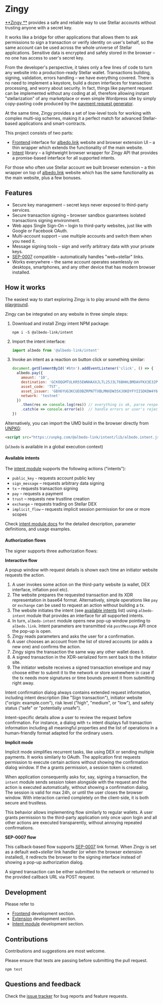 # Zingy 

[**Zingy **](https://albedo.link) provides a safe and reliable way to use
Stellar accounts without trusting anyone with a secret key.

It works like a bridge for other applications that allows them to ask
permissions to sign a transaction or verify identity on user's behalf, so the
same account can be used across the whole universe of Stellar applications.
Sensitive data is encrypted and safely stored in the browser – no one has access
to user's secret key.

From the developer's perspective, it takes only a few lines of code to turn
any website into a production-ready Stellar wallet. Transactions building,
signing, validation, errors handling – we have everything covered. There is no
need to implement a keystore, build a dozen interfaces for transaction
processing, and worry about security. In fact, things like payment request
can be implemented without any coding at all, therefore allowing instant
"stellarization" of any marketplace or even simple Wordpress site by simply
copy-pasting code produced by the 
[payment request generator](https://albedo.link/playground#payment-request).

At the same time, Zingy  provides a set of low-level tools for working with
complex multi-sig schemes, making it a perfect match for advanced Stellar-based
applications and smart-contracts.

This project consists of two parts:

- [Frontend](./frontend) interface for [albedo.link](https://albedo.link)
website and browser extension UI – a thin wrapper which extends the
functionality of the main website.
- [Intent](./intent) library – a lightweight browser wrapper for Zingy  API
that provides a promise-based interface for all supported intents.

For those who often use Stellar account we built browser extension – a thin
wrapper on top of [albedo.link](https://albedo.link) website which has the same
functionality as the main website, plus a few bonuses.

## Features

- Secure key management – secret keys never exposed to third-party services.
- Secure transaction signing – browser sandbox guarantees isolated transactions
signing environment.
- Web apps Single Sign-On – login to third-party websites, just like with Google
or Facebook OAuth.
- Multi-account support – use multiple accounts and switch them when you need it.
- Message signing tools – sign and verify arbitrary data with your private keys.
- [SEP-0007](https://github.com/stellar/stellar-protocol/blob/master/ecosystem/sep-0007.md)
compatible – automatically handles "web+stellar" links.
- Works everywhere – the same account operates seamlessly on desktops,
smartphones, and any other device that has modern browser installed.

## How it works

The easiest way to start exploring Zingy  is to play around with the demo 
[playground](https://albedo.link/demo). 

Zingy  can be integrated on any website in three simple steps:

1. Download and install Zingy  intent NPM package:

   ```shell script
   npm i -S @albedo-link/intent
   ```
   
2. Import the intent interface:

   ```js
   import albedo from '@albedo-link/intent'
   ```
   
3. Invoke an intent as a reaction on button click or something similar:

   ```js
   document.getElementById('#btn').addEventListener('click', () => {
     albedo.pay({
       amount: '10',
       destination: 'GCKOQGMTULKR55EWNHAXXJLTL25J3LT6BHHLBMDAVFKX3E32PCYVBO7M',
       asset_code: 'TST',
       asset_issuer: 'GBX6YUG3KCUEOBZRPN7TXBLMNXDW35XJOKDYFYIISDKDW4Y63LBCW6EI',
       network: 'testnet'
     })
       .then(res => console.log(res)) // everything is ok, parse response here
       .catch(e => console.error(e))  // handle errors or user's rejection
   })
   ```
   

Alternatively, you can import the UMD build in the browser directly from
[UNPKG](https://unpkg.com/):

```html
<script src="https://unpkg.com/@albedo-link/intent/lib/albedo.intent.js"></script>
```

(`albedo` is available in a global execution context) 

#### Available intents

The [intent module](./intent) supports the following actions ("intents"):

- `public_key` - requests account public key
- `sign_message` – requests arbitrary data signing
- `tx` – requests transaction signing
- `pay` – requests a payment
- `trust` – requests new trustline creation
- `exchange` – requests trading on Stellar DEX
- `implicit_flow` – requests implicit session permission for one or more scopes

Check [intent module docs](./intent) for the detailed description, parameter
definitions, and usage examples.

#### Authorization flows

The signer supports three authorization flows: 

**Interactive flow**

A popup window with request details is shown each time an initiator website
requests the action.

1. A user invokes some action on the third-party website (a wallet, DEX
interface, inflation pool etc).
2. The website prepares the requested transaction and its XDR representation
in base64 format. Alternatively, simple operations like `pay` or `exchange` can
be used to request an action without building a tx.
3. The website initiates the intent (see [available intents](#available-intents)
list) using `albedo-intent` module that provides an interface for all supported
intents.
4. In turn, `albedo-intent` module opens new pop-up window pointing to
`albedo.link`. Intent parameters are transmitted via `postMessage` API once
the pop-up is open.
5. Zingy  reads parameters and asks the user for a confirmation.
6. A user chooses an account from the list of stored accounts (or adds a new
one) and confirms the action.
7. Zingy  signs the transaction the same way any other wallet does it.
8. A signed transaction in the XDR-serialized form sent back to the initiator site.
9. The initiator website receives a signed transaction envelope and may choose
either to submit it to the network or store somewhere in case if the tx needs
more signatures or time bounds prevent it from submitting right away.

Intent confirmation dialog always contains extended request information,
including intent description (like "Sign transaction"), initiator website
("origin: example.com"), risk level ("high", "medium", or "low"),
and safety status ("safe" or "potentially unsafe"). 

Intent-specific details allow a user to review the request before confirmation.
For instance, a dialog with `tx` intent displays full transaction information
including all meaningful properties and the list of operations in a
human-friendly format adapted for the ordinary users.

**Implicit mode**

Implicit mode simplifies recurrent tasks, like using DEX or sending multiple
payments. It works similarly to OAuth. The application first
requests permission to execute certain actions without showing the confirmation
dialog window. If the a grants permission, a session token is created.

When application consequently asks for, say, signing a transaction, the
`intent` module sends session token alongside with the request and the action
is executed automatically, without showing a confirmation dialog.
The session is valid for max 24h, or until the user closes the browser window.
With interaction carried completely on the client-side, it is both secure and
trustless.

This behavior allows implementing flow similarly to regular wallets.
A user grants permission to the third-party application only once upon login and
all other actions are executed transparently, without annoying repeated
confirmations.

**SEP-0007 flow**

This callback-based flow supports [SEP-0007](https://github.com/stellar/stellar-protocol/blob/master/ecosystem/sep-0007.md) link format.
When Zingy  is set as a default *web+stellar* link handler (or when the browser
extension installed), it redirects the browser to the signing interface
instead of showing a pop-up authorization dialog.

A signed transaction can be either submitted to the network or returned to the
provided callback URL via POST request.

## Development

Please refer to
 
- [Frontend](./frontend/#development---web-app) development section.
- [Extension](./frontend/#development---extension) development section.
- [Intent module](./intent/#development) development section.

## Contributions

Contributions and suggestions are most welcome.

Please ensure that tests are passing before submitting the pull request.

```
npm test
```

## Questions and feedback

Check the [issue tracker](https://github.com/stellar-expert/albedo/issues)
for bug reports and feature requests.
